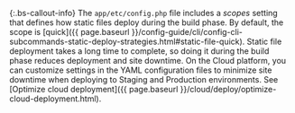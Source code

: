 
  {:.bs-callout-info}
  The `app/etc/config.php` file includes a _scopes_ setting that defines how static files deploy during the build phase. By default, the scope is [quick]({{ page.baseurl }}/config-guide/cli/config-cli-subcommands-static-deploy-strategies.html#static-file-quick). Static file deployment takes a long time to complete, so doing it during the build phase reduces deployment and site downtime. On the Cloud platform, you can customize settings in the YAML configuration files to minimize site downtime when deploying to Staging and Production environments. See [Optimize cloud deployment]({{ page.baseurl }}/cloud/deploy/optimize-cloud-deployment.html).
